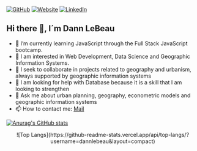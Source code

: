 [![GitHub](https://img.shields.io/badge/GitHub-@dannlebeau-success?style=flat&logo=github)](https://github.com/dannlebeau)
[![Website](https://img.shields.io/badge/Web-site-informational?style=flat&logo=google%20earth)](https://dannlebeau.github.io/ownroute.github.io/)
[![LinkedIn](https://img.shields.io/badge/Linked-In-blue?style=flat&logo=linkedin)](https://www.linkedin.com/in/jcordovafredes/)

## Hi there 👋, I´m Dann LeBeau


- 🌱 I’m currently learning JavaScript through the Full Stack JavaScript bootcamp.
- 👀 I am interested in Web Development, Data Science and Geographic Information Systems.
- 👯 I seek to collaborate in projects related to geography and urbanism, always supported by geographic information systems
- 🤔 I am looking for help with Database because it is a skill that I am looking to strengthen
- 💬 Ask me about urban planning, geography, econometric models and geographic information systems
- 📫 How to contact me:
<a href="mailto:legeographe@proton.com">Mail</a>

[![Anurag's GitHub stats](https://github-readme-stats.vercel.app/api?username=dannlebeau&show_icons=true&theme=algolia)](https://github.com/dannlebeau/github-readme-stats)
<br>
<center>![Top Langs](https://github-readme-stats.vercel.app/api/top-langs/?username=dannlebeau&layout=compact)




<!--
**dannlebeau/dannlebeau** is a ✨ _special_ ✨ repository because its `README.md` (this file) appears on your GitHub profile.

Here are some ideas to get you started:

- 🔭 I’m currently working on ...
- 🌱 I’m currently learning ...
- 👯 I’m looking to collaborate on ...
- 🤔 I’m looking for help with ...
- 💬 Ask me about ...
- 📫 How to reach me: ...
- 😄 Pronouns: ...
- ⚡ Fun fact: ...
-->
